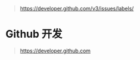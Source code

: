 > https://developer.github.com/v3/issues/labels/




# Github 开发





> https://developer.github.com